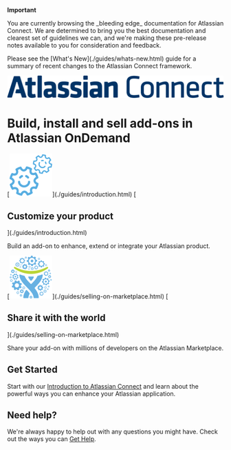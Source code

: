 <div class="aui-message warning">
    <p class="title">
        <span class="aui-icon icon-warning"></span>
        <strong>Important</strong>
    </p>
    You are currently browsing the _bleeding edge_ documentation for Atlassian Connect. We are determined to bring you the
    best documentation and clearest set of guidelines we can, and we're making these pre-release notes available to you
    for consideration and feedback.
    <p>
    Please see the [What's New](./guides/whats-new.html) guide for a summary of recent changes to the Atlassian Connect framework.
</div>


<img class="index-logo" src="./assets/images/ac_logo.png" width="720">

<h1 class="index-heading">Build, install and sell add-ons in Atlassian OnDemand</h1>

<div class="aui-group">
    <div class="aui-item">
        <div class="index-box">
            [<img src="./assets/images/gears.png" width="100">](./guides/introduction.html)
            [<h2>Customize your product</h2>](./guides/introduction.html)
            <p>Build an add-on to enhance, extend or integrate your Atlassian product.</p>
        </div>
    </div>
    <div class="aui-item">
        <div class="index-box">
            [<img src="./assets/images/CharlieGears.png" width="100">](./guides/selling-on-marketplace.html)
            [<h2>Share it with the world</h2>](./guides/selling-on-marketplace.html)
            <p>Share your add-on with millions of developers on the Atlassian Marketplace.</p>
        </div>
    </div>
</div>

## Get Started

Start with our [Introduction to Atlassian Connect](./guides/introduction.html) and learn about the powerful ways you can
enhance your Atlassian application.

## Need help?

We're always happy to help out with any questions you might have. Check out the ways you can [Get Help](./resources/getting-help.html).
